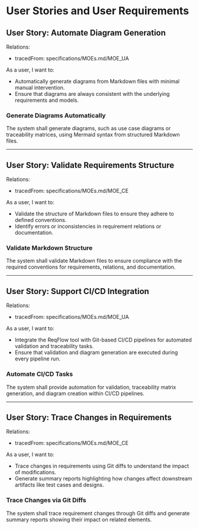 # User Stories and User Requirements

## User Story: Automate Diagram Generation

Relations:
 * tracedFrom: specifications/MOEs.md/MOE_UA

As a user, I want to:
   * Automatically generate diagrams from Markdown files with minimal manual intervention.
   * Ensure that diagrams are always consistent with the underlying requirements and models.

### Generate Diagrams Automatically

The system shall generate diagrams, such as use case diagrams or traceability matrices, using Mermaid syntax from structured Markdown files.

---

## User Story: Validate Requirements Structure

Relations:
 * tracedFrom: specifications/MOEs.md/MOE_CE

As a user, I want to:
   * Validate the structure of Markdown files to ensure they adhere to defined conventions.
   * Identify errors or inconsistencies in requirement relations or documentation.

### Validate Markdown Structure

The system shall validate Markdown files to ensure compliance with the required conventions for requirements, relations, and documentation.

---

## User Story: Support CI/CD Integration

Relations:
 * tracedFrom: specifications/MOEs.md/MOE_UA

As a user, I want to:
   * Integrate the ReqFlow tool with Git-based CI/CD pipelines for automated validation and traceability tasks.
   * Ensure that validation and diagram generation are executed during every pipeline run.

### Automate CI/CD Tasks

The system shall provide automation for validation, traceability matrix generation, and diagram creation within CI/CD pipelines.

---

## User Story: Trace Changes in Requirements

Relations:
 * tracedFrom: specifications/MOEs.md/MOE_CE

As a user, I want to:
   * Trace changes in requirements using Git diffs to understand the impact of modifications.
   * Generate summary reports highlighting how changes affect downstream artifacts like test cases and designs.

### Trace Changes via Git Diffs

The system shall trace requirement changes through Git diffs and generate summary reports showing their impact on related elements.

